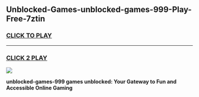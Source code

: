
## Unblocked-Games-unblocked-games-999-Play-Free-7ztin
<h3>
<a href="https://premium76.site?title=unblocked-games-999&ref=10A">CLICK TO PLAY</a></h3>
<hr>

<h3>
<a href="https://premium76.site?title=unblocked-games-999&ref=10A">CLICK 2 PLAY</a>
  
</h3>

<a href="https://premium76.site?title=unblocked-games-999&ref=10A"><img src="https://clearcache.store/games.png"></a>


**unblocked-games-999 games unblocked: Your Gateway to Fun and Accessible Online Gaming**

